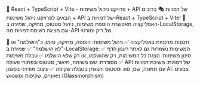 🚀 React + TypeScript + Vite - פרויקט ניהול משימות + API של דמויות 🎭
ברוכים הבאים לפרויקט ניהול משימות + API של דמויות ב-React + TypeScript + Vite! 🎯
האפליקציה מאפשרת הוספת משימות, ניהול סטטוס, מחיקה, שמירה ב-LocalStorage, וגם מציגה רשימת דמויות מה-API של ריק ומורטי.

📌 תכונות מרכזיות באפליקציה
✅ ניהול משימות: הוספה, מחיקה, סימון כ"הושלמה" או "לא הושלמה"
✅ שמירה ב-LocalStorage: המשימות נשמרות גם לאחר רענון הדף
✅ סינון משימות: הצגת כל המשימות, רק שהושלמו, או רק שלא הושלמו
✅ טבלת משימות מסודרת: שם משימה, תיאור, סטטוס וכפתורי פעולה
✅ API של דמויות: משיכת דמויות עם תמונה, שם, סוג וסטטוס והצגתן בטבלה שקופה
✅ עיצוב מודרני בסגנון AI: צבעים ניאוניים, שקיפות וטשטוש (Glassmorphism)